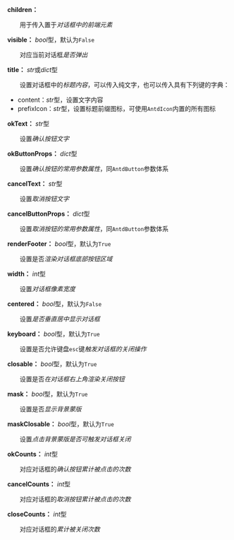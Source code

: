 **children：**

　　用于传入置于*对话框中的前端元素*

**visible：** *bool*型，默认为`False`

　　对应当前对话框*是否弹出*

**title：** *str*或*dict*型

　　设置对话框中的*标题内容*，可以传入纯文字，也可以传入具有下列键的字典：

- content：*str*型，设置文字内容
- prefixIcon：*str*型，设置标题前缀图标，可使用`AntdIcon`内置的所有图标

**okText：** *str*型

　　设置*确认按钮文字*

**okButtonProps：** *dict*型

　　设置*确认按钮的常用参数属性*，同`AntdButton`参数体系

**cancelText：** *str*型

　　设置*取消按钮文字*

**cancelButtonProps：** *dict*型

　　设置*取消按钮的常用参数属性*，同`AntdButton`参数体系

**renderFooter：** *bool*型，默认为`True`

　　设置是否*渲染对话框底部按钮区域*

**width：** *int*型

　　设置*对话框像素宽度*

**centered：** *bool*型，默认为`False`

　　设置*是否垂直居中显示对话框*

**keyboard：** *bool*型，默认为`True`

　　设置是否允许键盘`esc`键*触发对话框的关闭操作*

**closable：** *bool*型，默认为`True`

　　设置是否*在对话框右上角渲染关闭按钮*

**mask：** *bool*型，默认为`True`

　　设置是否*显示背景蒙版*

**maskClosable：** *bool*型，默认为`True`

　　设置*点击背景蒙版是否可触发对话框关闭*

**okCounts：** *int*型

　　对应对话框的*确认按钮累计被点击的次数*

**cancelCounts：** *int*型

　　对应对话框的*取消按钮累计被点击的次数*

**closeCounts：** *int*型

　　对应对话框的*累计被关闭次数*